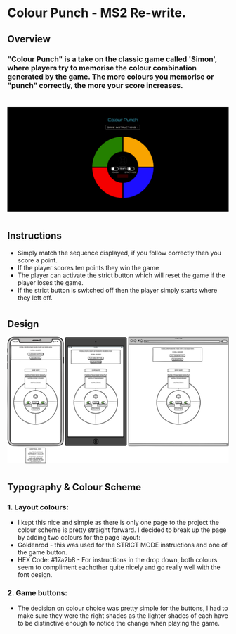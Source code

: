 # Colour Punch - MS2 Re-write.
## Overview
### "Colour Punch" is a take on the classic game called 'Simon', where players try to memorise the colour combination generated by the game. The more colours you memorise or "punch" correctly, the more your score increases.
#
![Am I Responsive?](images/game.png)
#
## Instructions
* Simply match the sequence displayed, if you follow correctly then you score a point.
* If the player scores ten points they win the game
* The player can activate the strict button which will reset the game if the player loses the game. 
* If the strict button is switched off then the player simply starts where they left off.
#

## Design
![Am I Responsive?](images/colour-punch-wireframe.png)
#
## Typography & Colour Scheme
### 1. Layout colours:
* I kept this nice and simple as there is only one page to the project the colour scheme is pretty straight forward. I decided to break up the page by adding two colours for the page layout:
* Goldenrod - this was used for the STRICT MODE instructions and one of the game button.
* HEX Code: #17a2b8 - For instructions in the drop down, both colours seem to compliment eachother quite nicely and go really well with the font design.
### 2. Game buttons:
* The decision on colour choice was pretty simple for the buttons, I had to make sure they were the right shades as the lighter shades of each have to be distinctive enough to notice the change when playing the game.